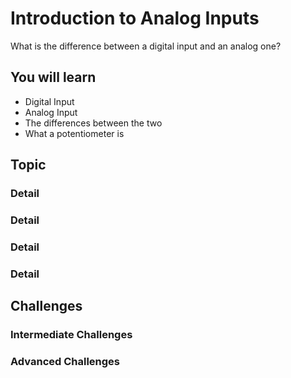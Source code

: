 # Introduction to Analog Inputs

What is the difference between a digital input and an analog one?

## You will learn

* Digital Input
* Analog Input
* The differences between the two
* What a potentiometer is

## Topic 

### Detail

### Detail

### Detail

### Detail

## Challenges

### Intermediate Challenges

### Advanced Challenges